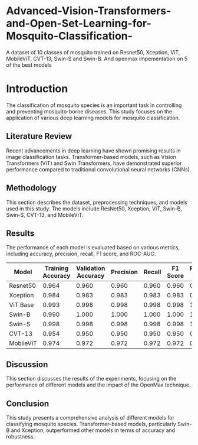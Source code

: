 # Advanced-Vision-Transformers-and-Open-Set-Learning-for-Mosquito-Classification-
A dataset of 10 classes of mosquito trained on Resnet50, Xception, ViT, MobileViT, CVT-13, Swin-S and Swin-B. And openmax impementation on 5 of the best models

# Introduction
The classification of mosquito species is an important task in controlling and preventing mosquito-borne diseases. This study focuses on the application of various deep learning models for mosquito classification.

## Literature Review
Recent advancements in deep learning have shown promising results in image classification tasks. Transformer-based models, such as Vision Transformers (ViT) and Swin Transformers, have demonstrated superior performance compared to traditional convolutional neural networks (CNNs).

## Methodology
This section describes the dataset, preprocessing techniques, and models used in this study. The models include ResNet50, Xception, ViT, Swin-B, Swin-S, CVT-13, and MobileViT.

## Results
The performance of each model is evaluated based on various metrics, including accuracy, precision, recall, F1 score, and ROC-AUC.

| Model        | Training Accuracy | Validation Accuracy | Precision | Recall | F1 Score | ROC-AUC |
|--------------|-------------------|---------------------|-----------|--------|----------|---------|
| Resnet50     | 0.964             | 0.960               | 0.960     | 0.960  | 0.960    | 0.980   |
| Xception     | 0.984             | 0.983               | 0.983     | 0.983  | 0.983    | 0.991   |
| ViT Base     | 0.993             | 0.998               | 0.998     | 0.998  | 0.998    | 1.000   |
| Swin-B       | 0.990             | 1.000               | 1.000     | 1.000  | 1.000    | 1.000   |
| Swin-S       | 0.998             | 0.998               | 0.998     | 0.998  | 0.998    | 1.000   |
| CVT-13       | 0.954             | 0.950               | 0.950     | 0.950  | 0.950    | 0.976   |
| MobileViT    | 0.974             | 0.972               | 0.972     | 0.972  | 0.972    | 0.986   |

## Discussion
This section discusses the results of the experiments, focusing on the performance of different models and the impact of the OpenMax technique.

## Conclusion
This study presents a comprehensive analysis of different models for classifying mosquito species. Transformer-based models, particularly Swin-B and Xception, outperformed other models in terms of accuracy and robustness.
